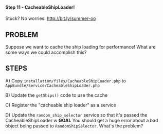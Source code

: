 #### Step 11 - CacheableShipLoader!
Stuck? No worries: http://bit.ly/summer-oo

## PROBLEM

Suppose we want to cache the ship loading for performance! What
are some ways we could accomplish this?

## STEPS

A) Copy `installation/files/CacheableShipLoader.php` to
    `AppBundle/Service/CacheableShipLoader.php`

B) Update the `getShips()` code to use the cache

C) Register the "cacheable ship loader" as a service

D) Update the `random_ship_selector` service so that it's
    passed the CacheableShipLoader
w
**GOAL**
You should get a huge error about a bad object being
passed to `RandomShipSelector`. What's the problem?
